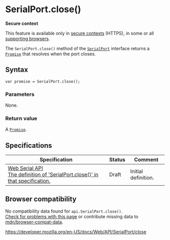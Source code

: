 SerialPort.close()
==================

**Secure context**

This feature is available only in [secure contexts](https://developer.mozilla.org/en-US/docs/Web/Security/Secure_Contexts) (HTTPS), in some or all [supporting browsers](#browser_compatibility).

The `SerialPort.close()` method of the [`SerialPort`](../serialport) interface returns a [`Promise`](https://developer.mozilla.org/en-US/docs/Web/JavaScript/Reference/Global_Objects/Promise) that resolves when the port closes.

Syntax
------

    var promise = SerialPort.close();

### Parameters

None.

### Return value

A [`Promise`](https://developer.mozilla.org/en-US/docs/Web/JavaScript/Reference/Global_Objects/Promise).

Specifications
--------------

<table><thead><tr class="header"><th>Specification</th><th>Status</th><th>Comment</th></tr></thead><tbody><tr class="odd"><td><a href="https://wicg.github.io/serial/#dom-serialport-close">Web Serial API<br />
<span class="small">The definition of 'SerialPort.close()' in that specification.</span></a></td><td><span class="spec-draft">Draft</span></td><td>Initial definition.</td></tr></tbody></table>

Browser compatibility
---------------------

No compatibility data found for `api.SerialPort.close()`.  
[Check for problems with this page](#on-github) or contribute missing data to [mdn/browser-compat-data](https://github.com/mdn/browser-compat-data).

<a href="https://developer.mozilla.org/en-US/docs/Web/API/SerialPort/close" class="_attribution-link">https://developer.mozilla.org/en-US/docs/Web/API/SerialPort/close</a>
